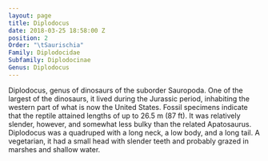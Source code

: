 ```yaml
---
layout: page
title: Diplodocus
date: 2018-03-25 18:58:00 Z
position: 2
Order: "\tSaurischia"
Family: Diplodocidae
Subfamily: Diplodocinae
Genus: Diplodocus
---
```


Diplodocus, genus of dinosaurs of the suborder Sauropoda. One of the largest of the dinosaurs, it lived during the Jurassic period, inhabiting the western part of what is now the United States. Fossil specimens indicate that the reptile attained lengths of up to 26.5 m (87 ft). It was relatively slender, however, and somewhat less bulky than the related Apatosaurus. Diplodocus was a quadruped with a long neck, a low body, and a long tail. A vegetarian, it had a small head with slender teeth and probably grazed in marshes and shallow water.
